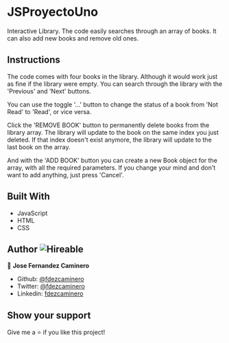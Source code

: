 # JSProyectoUno

Interactive Library. The code easily searches through an array of books. It can also add new books and remove old ones.

## Instructions

The code comes with four books in the library. Although it would work just as fine if the library were empty. You can search through the library with the 'Previous' and 'Next' buttons.

You can use the toggle '...' button to change the status of a book from 'Not Read' to 'Read', or vice versa. 

Click the 'REMOVE BOOK' button to permanently delete books from the library array. The library will update to the book on the same index you just deleted. If that index doesn't exist anymore, the library will update to the last book on the array.

And with the 'ADD BOOK' button you can create a new Book object for the array, with all the required parameters. If you change your mind and don't want to add anything, just press 'Cancel'.


## Built With

- JavaScript
- HTML
- CSS

## Author ![Hireable](https://img.shields.io/badge/HIREABLE-YES-yellowgreen&?style=for-the-badge)

👤 **Jose Fernandez Caminero**
- Github: [@fdezcaminero](https://github.com/fdezcaminero)
- Twitter: [@fdezcaminero](https://twitter.com/fdezcaminero)
- Linkedin: [fdezcaminero](https://www.linkedin.com/in/fdezcaminero/)

## Show your support

Give me a ⭐️ if you like this project!
